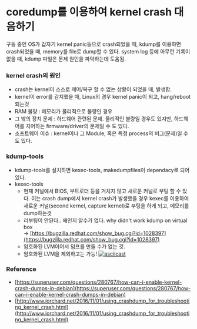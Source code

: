# coredump를 이용하여 kernel crash 대음하기
구동 중인 OS가 갑자기 kernel panic등으로 crash되었을 때, kdump를 이용하면 crash되었을 때, memory를 file로 dump할 수 있다. system log 등에 아무런 기록이 없을 때, kdump 파일은 문제 원인을 파악하는데 도움됨.

### kernel crash의 원인
- crash는 kernel이 스스로 제어/복구 할 수 없는 상황이 되었을 때, 발생함.
- kernel이 error를 감지했을 때, Linux의 경우 kernel panic이 되고, hang/reboot 되는것
- RAM 불량 : 메모리가 물리적으로 불량인 경우
- 그 밖의 장치 문제 : 하드웨어 관련된 문제. 물리적인 불량일 경우도 있지만, 하드웨어를 지어하는 firmware/driver의 문제일 수 도 있다.
- 소프트웨어 이슈 : kernel이나 그 Module, 혹은 특정 process의 버그(문제)일 수도 있다.

### kdump-tools
- kdump-tools를 설치하면 kexec-tools, makedumpfiles이 dependacy로 되어있다.
- kexec-tools
	- 현재 커널에서 BIOS, 부트로더 등을 거치지 않고 새로운 커널로 부팅 할 수 있다. 이는 crash dump에서 kernel crash가 발생했을 경우 kexec를 이용하여 새로운 커널(second kernel, capture kernel)로 부팅을 하게 되고, 메모리를 dump하는것   
	- 리부팅이 안된다.. 왜인지 알수가 없다. why didn't work kdump on virtual box   
	-> [https://bugzilla.redhat.com/show_bug.cgi?id=1028397](https://bugzilla.redhat.com/show_bug.cgi?id=1028397)
	- 암호화된 LVM이어서 덤프를 만들 수가 없는 것.
	- 암호화된 LVM을 제외하고는 가능!
[![asciicast](https://asciinema.org/a/V9CU5mSfCrQDMYnd2SH0uLlMw.svg)](https://asciinema.org/a/V9CU5mSfCrQDMYnd2SH0uLlMw)

### **Reference**
- [https://superuser.com/questions/280767/how-can-i-enable-kernel-crash-dumps-in-debian](https://superuser.com/questions/280767/how-can-i-enable-kernel-crash-dumps-in-debian)
- [http://www.iorchard.net/2016/11/01/using_crashdump_for_troubleshooting_kernel_crash.html](http://www.iorchard.net/2016/11/01/using_crashdump_for_troubleshooting_kernel_crash.html)